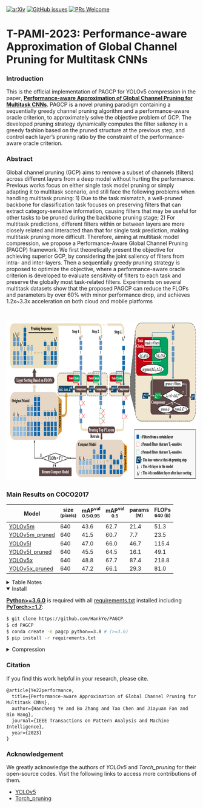 [![arXiv](https://img.shields.io/badge/arXiv-2303.06880-b31b1b.svg)](https://arxiv.org/abs/2303.11923)
[![GitHub issues](https://img.shields.io/github/issues/HankYe/PAGCP)](https://github.com/HankYe/PAGCP/issues)
[![PRs Welcome](https://img.shields.io/badge/PRs-welcome-brightgreen.svg?style=flat-square)](https://github.com/PJLab-ADG/3DTrans/pulls)

# T-PAMI-2023: Performance-aware Approximation of Global Channel Pruning for Multitask CNNs


### Introduction

This is the official implementation of PAGCP for YOLOv5 compression in the paper, [**Performance-aware Approximation of Global Channel Pruning for Multitask CNNs**](https://arxiv.org/abs/2303.11923). PAGCP is a novel pruning paradigm containing a sequentially greedy channel pruning algorithm and a performance-aware oracle criterion, to approximately solve the objective problem of GCP. The developed pruning strategy dynamically computes the filter saliency in a greedy fashion based on the pruned structure at the previous step, and control each layer’s pruning ratio by the constraint of the performance-aware oracle criterion.

### Abstract
Global channel pruning (GCP) aims to remove a subset of channels (filters) across different layers from a deep model without hurting the performance. Previous works focus on either single task model pruning or simply adapting it to multitask scenario, and still face the following problems when handling multitask pruning: 1) Due to the task mismatch, a well-pruned backbone for classification task focuses on preserving filters that can extract category-sensitive information, causing filters that may be useful for other tasks to be pruned during the backbone pruning stage; 2) For multitask predictions, different filters within or between layers are more closely related and interacted than that for single task prediction, making multitask pruning more difficult. 
Therefore, aiming at multitask model compression, we propose a Performance-Aware Global Channel Pruning (PAGCP) framework. We first theoretically present the objective for achieving superior GCP, by considering the joint saliency of filters from intra- and inter-layers. Then a sequentially greedy pruning strategy is proposed to optimize the objective, where a performance-aware oracle criterion is developed to evaluate sensitivity of filters to each task and preserve the globally most task-related filters. Experiments on several multitask datasets show that the proposed PAGCP can reduce the FLOPs and parameters by over 60\% with minor performance drop, and achieves 1.2x~3.3x acceleration on both cloud and mobile platforms

&ensp;
<p align="center">
  <img src="docs/PAGCP.png" width="100%" height="420">
</p>

### Main Results on COCO2017

[assets]: https://github.com/HankYe/yolov5prune/releases

|Model |size<br><sup>(pixels) |mAP<sup>val<br>0.5:0.95 |mAP<sup>val<br>0.5  |params<br><sup>(M) |FLOPs<br><sup>640 (B)
|---                          |---  |---      |---      |---   |---
|[YOLOv5m][assets]            |640  |43.6     |62.7     |21.4  |51.3
|[YOLOv5m_pruned][assets]     |640  |41.5     |60.7     |7.7   |23.5
|[YOLOv5l][assets]            |640  |47.0     |66.0     |46.7  |115.4
|[YOLOv5l_pruned][assets]     |640  |45.5     |64.5     |16.1  |49.1
|[YOLOv5x][assets]            |640  |48.8     |67.7     |87.4  |218.8
|[YOLOv5x_pruned][assets]     |640  |47.2     |66.1     |29.3  |81.0

<details>
  <summary>Table Notes</summary>

* AP values are for single-model single-scale. **Reproduce mAP**
  by `python val.py --data coco.yaml --img 640 --weights /path/to/model/checpoints`
* All pre-trained and pruned models are trained with hyp.scratch.yaml to align the setting.

</details>
<details open>
<summary>Install</summary>

[**Python>=3.6.0**](https://www.python.org/) is required with all [requirements.txt](https://github.com/HankYe/yolov5prune/blob/master/requirements.txt) installed including [**PyTorch>=1.7**](https://pytorch.org/get-started/locally/):
<!-- $ sudo apt update && apt install -y libgl1-mesa-glx libsm6 libxext6 libxrender-dev -->

```bash
$ git clone https://github.com/HankYe/PAGCP
$ cd PAGCP
$ conda create -n pagcp python==3.8 # (>=3.6)
$ pip install -r requirements.txt
```

</details>

<details>
<summary>Compression</summary>

Repeatedly run the command below to prune models on [COCO](https://github.com/HankYe/PAGCP/blob/master/data/scripts/get_coco.sh) dataset, in which hyper-parameters can be tuned to get better compression performance.

```bash
$ python compress.py --model $model name$ --dataset COCO --data coco.yaml --batch 64 --weights /path/to/to-prune/model --initial_rate 0.06 --initial_thres 6. --topk 0.8 --exp --sequential --device 0
```

</details>


### Citation
If you find this work helpful in your research, please cite.
````
@article{Ye22performance,
  title={Performance-aware Approximation of Global Channel Pruning for Multitask CNNs},
  author={Hancheng Ye and Bo Zhang and Tao Chen and Jiayuan Fan and Bin Wang},
  journal={IEEE Transactions on Pattern Analysis and Machine Intelligence},
  year={2023}
}
````

### Acknowledgement
We greatly acknowledge the authors of _YOLOv5_ and _Torch_pruning_ for their open-source codes. Visit the following links to access more contributions of them.
* [YOLOv5](https://github.com/ultralytics/yolov5)
* [Torch_pruning](https://github.com/VainF/Torch-Pruning)
